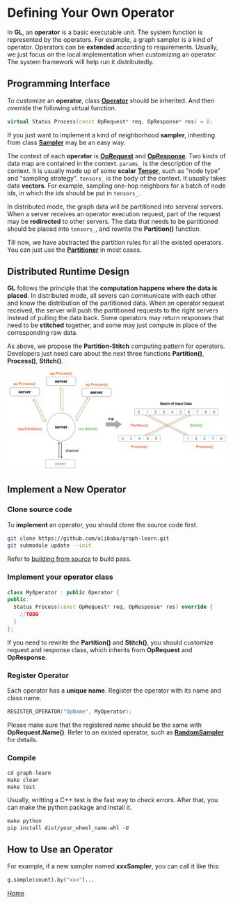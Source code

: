 # Defining Your Own Operator

In **GL**, an **operator** is a basic executable unit.
The system function is represented by the operators.
For example, a graph sampler is a kind of operator.
Operators can be **extended** according to requirements.
Usually, we just focus on the local implementation when customizing an operator.
The system framework will help run it distributedly.

## Programming Interface

To customize an **operator**, class [**Operator**](../../src/core/operator/operator.h) should be inherited.
And then override the following virtual function.

```c++
virtual Status Process(const OpRequest* req, OpResponse* res) = 0;
```

If you just want to implement a kind of neighborhood **sampler**,
inheriting from class [**Sampler**](../../src/core/operator/sampler/sampler.h) may be an easy way.

The context of each **operator** is [**OpRequest**](../../src/include/op_request.h) and [**OpResponse**](../../include/op_request.h).
Two kinds of data map are contained in the context. `params_` is the description of the context.
It is usually made up of some **scalar** [**Tensor**](../../src/include/tensor.h), such as "node type" and "sampling strategy".
`tensors_` is the body of the context. It usually takes data **vectors**.
For example, sampling one-hop neighbors for a batch of node ids, in which the ids should be put in `tensors_`.

In distributed mode, the graph data will be partitioned into serveral servers.
When a server receives an operator execution request, part of the request may be **redirected** to other servers.
The data that needs to be partitioned should be placed into `tensors_`, and rewrite the **Partition()** function.

Till now, we have abstracted the partition rules for all the existed operators.
You can just use the [**Partitioner**](../../src/core/partition/partitioner.h) in most cases.


## Distributed Runtime Design

**GL** follows the principle that the **computation happens where the data is placed**.
In distributed mode, all severs can communicate with each other and know the distribution of the partitioned data.
When an operator request received, the server will push the partitioned requests to the right servers instead of pulling the data back.
Some operators may return responses that need to be **stitched** together, and some may just compute in place of the corresponding raw data.

As above, we propose the **Partition-Stitch** computing pattern for operators.
Developers just need care about the next three functions **Partition()**, **Process()**, **Stitch()**.

![op](../images/operator_runtime.png)


## Implement a New Operator

### Clone source code

To **implement** an operator, you should clone the source code first.

```bash
git clone https://github.com/alibaba/graph-learn.git
git submodule update --init
```

Refer to [building from source](install.md#build-from-source) to build pass.

### Implement your operator class

```c++
class MyOperator : public Operator {
public:
  Status Process(const OpRequest* req, OpResponse* res) override {
    //TODO
  }
};

```

If you need to rewrite the **Partition()** and **Stitch()**, you should customize request and response class,
which inherits from **OpRequest** and **OpResponse**.

### Register Operator

Each operator has a **unique name**. Register the operator with its name and class name.

```c++
REGISTER_OPERATOR("OpName", MyOperator);
```

Please make sure that the registered name should be the same with **OpRequest.Name()**.
Refer to an existed operator, such as [**RandomSampler**](../../src/core/operator/sampler/random_sampler.cc) for details.

### Compile

```
cd graph-learn
make clean
make test
```

Usually, writting a C++ test is the fast way to check errors.
After that, you can make the python package and install it.

```
make python
pip install dist/your_wheel_name.whl -U
```

## How to Use an Operator

For example, if a new sampler named **xxxSampler**, you can call it like this:

```python
g.sample(count).by("xxx")...
```

[comment]: <> (More information about **API** refer to [this]&#40;query.md&#41;.)


[Home](../../../README.md)
